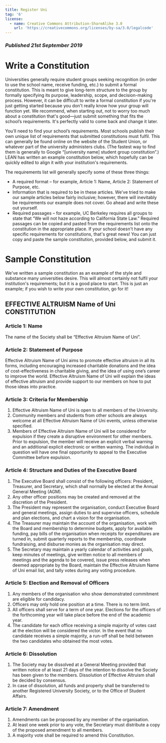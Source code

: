 ```yaml
---
title: Register Uni
tag: '6'
license:
  - name: Creative Commons Attribution-ShareAlike 3.0
    url: 'https://creativecommons.org/licenses/by-sa/3.0/legalcode'
---
```

### _Published 21st September 2019_
# Write a Constitution 
Universities generally require student groups seeking recognition (in order to use the school name, receive funding, etc.) to submit a formal constitution. This is meant to give long-term structure to the group by formally specifying its purpose, leadership, scope, and decision-making process. However, it can be difficult to write a formal constitution if you're just getting started because you don't really know how your group will function yet. We recommend, when starting out, not to worry too much about a constitution that's good—just submit something that fits the school’s requirements. It's perfectly valid to come back and change it later. 

You’ll need to find your school’s requirements. Most schools publish their own unique list of requirements that submitted constitutions must fulfil. This can generally be found online on the website of the Student Union, or whatever part of the university administers clubs. (The fastest way to find them is generally to Google “[university name] student group constitution”.) LEAN has written an example constitution below, which hopefully can be quickly edited to align it with your institution's requirements. 

The requirements list will generally specify some of these three things: 

* A required format – for example, Article 1: Name, Article 2: Statement of Purpose, etc. 
* Information that is required to be in these articles. We've tried to make our sample articles below fairly inclusive; however, there will inevitably be requirements our example does not cover. Go ahead and write these out yourself. 
* Required passages – for example, UC Berkeley requires all groups to state that “We will not haze according to California State Law.” Required passages can be copied and pasted from the requirements list onto the constitution in the appropriate place. 
If your school doesn't have any specific requirements for constitutions, that's great news! You can just copy and paste the sample constitution, provided below, and submit it. 

# Sample Constitution 

We've written a sample constitution as an example of the style and substance many universities desire. This will almost certainly not fulfil your institution's requirements; but it is a good place to start. This is just an example; if you wish to write your own constitution, go for it! 

## EFFECTIVE ALTRUISM Name of Uni CONSTITUTION 
### Article 1: Name 
The name of the Society shall be “Effective Altruism Name of Uni”. 
### Article 2: Statement of Purpose 
Effective Altruism Name of Uni aims to promote effective altruism in all its forms, including encouraging increased charitable donations and the idea of cost-effectiveness in charitable giving, and the idea of using one’s career to improve the world. Effective Altruism Name of Uni will explain the ideas of effective altruism and provide support to our members on how to put those ideas into practice. 
### Article 3: Criteria for Membership 

1. Effective Altruism Name of Uni is open to all members of the University. 
2. Community members and students from other schools are always welcome at all Effective Altruism Name of Uni events, unless otherwise specified. 
3. Members of Effective Altruism Name of Uni will be considered for expulsion if they create a disruptive environment for other members. Prior to expulsion, the member will receive an explicit verbal warning and an additional explicit electronic or written warning. The individual in question will have one final opportunity to appeal to the Executive Committee before expulsion. 

### Article 4: Structure and Duties of the Executive Board 

1. The Executive Board shall consist of the following officers: President, Treasurer, and Secretary, which shall normally be elected at the Annual General Meeting (AGM). 
2. Any other officer positions may be created and removed at the discretion of the President. 
3. The President may represent the organisation, conduct Executive Board and general meetings, assign duties to and supervise officers, schedule and plan elections, and chart a vision for the organisation. 
4. The Treasurer may maintain the account of the organisation, work with the Board and membership to determine budgets, apply for available funding, pay bills of the organisation when receipts for expenditures are turned in, submit quarterly reports to the membership, coordinate fundraising, and disburse monies as the organisation may direct. 
5. The Secretary may maintain a yearly calendar of activities and goals, keep minutes of meetings, give written notice to all members of meetings and the agenda to be covered, issue press releases when deemed appropriate by the Board, maintain the Effective Altruism Name of Uni email list, and tally votes during any voting procedure. 

### Article 5: Election and Removal of Officers 

1. Any members of the organisation who show demonstrated commitment are eligible for candidacy. 
2. Officers may only hold one position at a time. There is no term limit. 
3. All officers shall serve for a term of one year. Elections for the officers of the forthcoming year will take place before the end of the academic year. 
4. The candidate for each office receiving a simple majority of votes cast at the election will be considered the victor. In the event that no candidate receives a simple majority, a run-off shall be held between the two candidates who obtained the most votes. 

### Article 6: Dissolution 

1. The Society may be dissolved at a General Meeting provided that written notice of at least 21 days of the intention to dissolve the Society has been given to the members. Dissolution of Effective Altruism <Name of Uni> shall be decided by consensus. 
2. In case of dissolution, all funds and property shall be transferred to another Registered University Society, or to the Office of Student Affairs. 

### Article 7: Amendment 
1. Amendments can be proposed by any member of the organisation. 
2. At least one week prior to any vote, the Secretary must distribute a copy of the proposed amendment to all members. 
3. A majority vote shall be required to amend this Constitution. 

